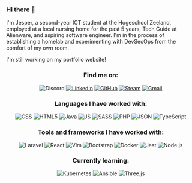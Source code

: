 ### Hi there 👋

I'm Jesper, a second-year ICT student at the Hogeschool Zeeland, employed at a local nursing home for the past 5 years, Tech Guide at Alienware, and aspiring software engineer. I'm in the process of establishing a homelab and experimenting with DevSecOps from the comfort of my own room.

I'm still working on my portfolio website!

<h3 align="center">Find me on:</h3>
<p align="center">
  <img src="https://img.shields.io/badge/Ex6tenze%236478-5865F2?&style=for-the-badge&logo=Discord&logoColor=white" alt="Discord">
 <a href="https://www.linkedin.com/in/jesper-bertijn-0A66C2"><img src="https://img.shields.io/badge/LinkedIn-000000?style=for-the-badge&logo=LinkedIn&logoColor=white" alt="LinkedIn"></a>
  <a href="https://github.com/Ex6tenze"><img src="https://img.shields.io/badge/GitHub-181717?style=for-the-badge&logo=GitHub&logoColor=white" alt="GitHub"></a>
  <a href="https://steamcommunity.com/id/OuttaEx6tenze"><img src="https://img.shields.io/badge/Steam-000000?style=for-the-badge&logo=steam&logoColor=white" alt="Steam"></a>
  <a href="mailto:jbertijn@hotmail.nl"><img src="https://img.shields.io/badge/Gmail-EA4335?style=for-the-badge&logo=Gmail&logoColor=white" alt="Gmail"></a>
</p>


<h3 align="center">Languages I have worked with:</h3>
<p align="center">
  <img src="https://img.shields.io/badge/CSS3-239120?&style=for-the-badge&logo=css3&logoColor=white" alt="CSS">
  <img src="https://img.shields.io/badge/HTML5-E34F26?style=for-the-badge&logo=html5&logoColor=white" alt="HTML5">
  <img src="https://img.shields.io/badge/Java-ED8B00?style=for-the-badge&logo=java&logoColor=white" alt="Java">
  <img src="https://img.shields.io/badge/JavaScript-323330?style=for-the-badge&logo=javascript&logoColor=F7DF1E" alt="JS">
  <img src="https://img.shields.io/badge/Sass-CC6699?style=for-the-badge&logo=sass&logoColor=white" alt="SASS">
  <img src="https://img.shields.io/badge/PHP-777BB4?style=for-the-badge&logo=php&logoColor=white" alt="PHP">
  <img src="https://img.shields.io/badge/JSON-000000?style=for-the-badge&logo=json&logoColor=white" alt="JSON">
  <img src="https://img.shields.io/badge/TypeScript-3178C6?style=for-the-badge&logo=typescript&logoColor=white" alt="TypeScript">
</p>

<h3 align="center">Tools and frameworks I have worked with:</h3>
<p align="center">
  <img src="https://img.shields.io/badge/Laravel-FF2D20?&style=for-the-badge&logo=laravel&logoColor=white" alt="Laravel">
  <img src="https://img.shields.io/badge/React-61DAFB?&style=for-the-badge&logo=react&logoColor=white" alt="React">
  <img src="https://img.shields.io/badge/Vim-019733?&style=for-the-badge&logo=vim&logoColor=white" alt="Vim">
  <img src="https://img.shields.io/badge/Bootstrap-7952B3?&style=for-the-badge&logo=bootstrap&logoColor=white" alt="Bootstrap">
  <img src="https://img.shields.io/badge/Docker-2496ED?&style=for-the-badge&logo=docker&logoColor=white" alt="Docker">
  <img src="https://img.shields.io/badge/Jest-C21325?&style=for-the-badge&logo=jest&logoColor=white" alt="Jest">
  <img src="https://img.shields.io/badge/Node.js-339933?&style=for-the-badge&logo=node.js&logoColor=white" alt="Node.js">
</p>

<h3 align="center">Currently learning:</h3>
<p align="center">
  <img src="https://img.shields.io/badge/Kubernetes-326CE5?&style=for-the-badge&logo=kubernetes&logoColor=white" alt="Kubernetes">
  <img src="https://img.shields.io/badge/Ansible-EE0000?&style=for-the-badge&logo=ansible&logoColor=white" alt="Ansible">
  <img src="https://img.shields.io/badge/Three.js-000000?&style=for-the-badge&logo=three.js&logoColor=white" alt="Three.js">
</p>
